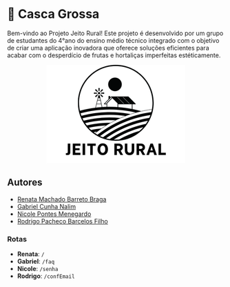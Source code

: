 
# 🚜 Casca Grossa

Bem-vindo ao Projeto Jeito Rural! Este projeto é desenvolvido por um grupo de estudantes do 4°ano do ensino médio técnico integrado com o objetivo de criar uma aplicação inovadora que oferece soluções eficientes para acabar com o desperdício de frutas e hortaliças imperfeitas estéticamente.

<p align="center">
   <img src="/static/img/logo.png" alt="Logo do Projeto">
</p>


## Autores

- [Renata Machado Barreto Braga](https://www.github.com/renata-machado)
- [Gabriel Cunha Nalim](https://www.github.com/gabrielCunha21)
- [Nicole Pontes Menegardo](https://www.github.com/Nicole-Pontes)
- [Rodrigo Pacheco Barcelos Filho](https://www.github.com/Radamandes)




### Rotas

- <span >**Renata**</span>: `/`
- <span >**Gabriel**</span>: `/faq`
- <span >**Nicole**</span>: `/senha`
- <span >**Rodrigo**</span>: `/confEmail`
